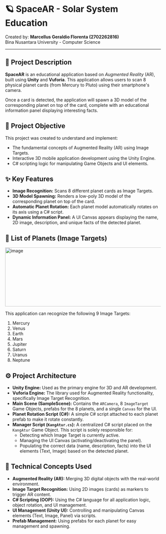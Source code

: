 # 🪐 SpaceAR - Solar System Education

Created by: **Marcellus Geraldio Florenta (2702262816)**
<br>
Bina Nusantara University - Computer Science

---

## 📖 Project Description

**SpaceAR** is an educational application based on *Augmented Reality* (AR), built using **Unity** and **Vuforia**. This application allows users to scan 8 physical planet cards (from Mercury to Pluto) using their smartphone's camera.

Once a card is detected, the application will spawn a 3D model of the corresponding planet on top of the card, complete with an educational information panel displaying interesting facts.

## 🎯 Project Objective

This project was created to understand and implement:
* The fundamental concepts of Augmented Reality (AR) using Image Targets.
* Interactive 3D mobile application development using the Unity Engine.
* C# scripting logic for manipulating Game Objects and UI elements.

## ✨ Key Features

* **Image Recognition:** Scans 8 different planet cards as Image Targets.
* **3D Model Spawning:** Renders a low-poly 3D model of the corresponding planet on top of the card.
* **Automatic Planet Rotation:** Each planet model automatically rotates on its axis using a C# script.
* **Dynamic Information Panel:** A UI Canvas appears displaying the name, 2D image, description, and unique facts of the detected planet.

## 🌌 List of Planets (Image Targets)

<img width="1329" height="190" alt="image" src="https://github.com/user-attachments/assets/858c8500-ef9e-4f94-8a65-c03935e410bc" />

This application can recognize the following 9 Image Targets:
1.  Mercury
2.  Venus
3.  Earth
4.  Mars
5.  Jupiter
6.  Saturn
7.  Uranus
8.  Neptune

## ⚙️ Project Architecture

* **Unity Engine:** Used as the primary engine for 3D and AR development.
* **Vuforia Engine:** The library used for Augmented Reality functionality, specifically Image Target Recognition.
* **Main Scene (SampleScene):** Contains the `ARCamera`, 8 `ImageTarget` Game Objects, prefabs for the 8 planets, and a single `Canvas` for the UI.
* **Planet Rotation Script (C#):** A simple C# script attached to each planet prefab to make it rotate constantly.
* **Manager Script (`KangAtur.cs`):** A centralized C# script placed on the `KangAtur` Game Object. This script is solely responsible for:
    * Detecting which Image Target is currently active.
    * Managing the UI Canvas (activating/deactivating the panel).
    * Populating the correct data (name, description, facts) into the UI elements (Text, Image) based on the detected planet.

## 🧠 Technical Concepts Used

* **Augmented Reality (AR):** Merging 3D digital objects with the real-world environment.
* **Image Target Recognition:** Using 2D images (cards) as markers to trigger AR content.
* **C# Scripting (OOP):** Using the C# language for all application logic, object rotation, and UI management.
* **UI Management (Unity UI):** Controlling and manipulating Canvas elements (Text, Image, Panel) via scripts.
* **Prefab Management:** Using prefabs for each planet for easy management and spawning.

